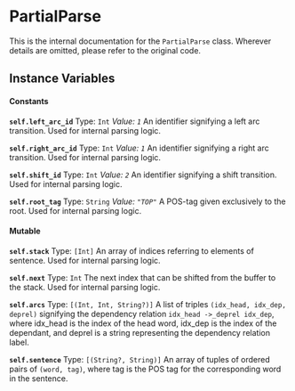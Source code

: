 # PartialParse
This is the internal documentation for the `PartialParse` class. Wherever details are omitted, please refer to the original code. 

## Instance Variables

#### Constants
**`self.left_arc_id`**
Type: `Int`
_Value: `1`_
An identifier signifying a left arc transition. Used for internal parsing logic.

**`self.right_arc_id`**
Type: `Int`
_Value: `1`_
An identifier signifying a right arc transition. Used for internal parsing logic. 

**`self.shift_id`**
Type: `Int`
_Value: `2`_
An identifier signifying a shift transition. Used for internal parsing logic. 

**`self.root_tag`**
Type: `String`
_Value: `"TOP"`_
A POS-tag given exclusively to the root. Used for internal parsing logic. 

#### Mutable
**`self.stack`**
Type: `[Int]`
An array of indices referring to elements of sentence. Used for internal parsing logic. 

**`self.next`**
Type: `Int`
The next index that can be shifted from the buffer to the stack. Used for internal parsing logic. 

**`self.arcs`**
Type: `[(Int, Int, String?)]`
A list of triples `(idx_head, idx_dep, deprel)` signifying the dependency relation `idx_head ->_deprel idx_dep`, where idx_head is the index of the head word, idx_dep is the index of the dependant, and deprel is a string representing the dependency relation label.

**`self.sentence`**
Type: `[(String?, String)]`
An array of tuples of ordered pairs of `(word, tag)`, where tag is the POS tag for the corresponding word in the sentence. 